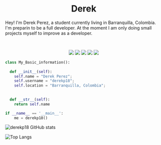 <h1 align="center">
  <b>Derek</b>
</h1>

Hey! I'm Derek Perez, a student currently living in Barranquilla, Colombia. I'm preparin to be a full developer. At the moment I am only doing small projects myself to improve as a developer.

<br>

<p>
<div align="center">
  <img src="https://img.shields.io/badge/-HTML-c58545?style=for-the-badge&logo=html5&logoColor=c58545&labelColor=282828">
  <img src="https://img.shields.io/badge/-CSS-d1a01f?style=for-the-badge&logo=css3&logoColor=d1a01f&labelColor=282828">
  <img src="https://img.shields.io/badge/-Python-98b982?style=for-the-badge&logo=python&logoColor=98b982&labelColor=282828">
  <img src="https://camo.githubusercontent.com/42acc7ee3a18313a065e672e0835729edf3361dedb045d6c3cf8821fe30a1c2d/68747470733a2f2f696d672e736869656c64732e696f2f7374617469632f76313f7374796c653d666f722d7468652d6261646765266d6573736167653d47697426636f6c6f723d463035303332266c6f676f3d476974266c6f676f436f6c6f723d464646464646266c6162656c3d">
  <img src="https://camo.githubusercontent.com/3aaee8bf7885dcf0cea8a5647c4514b7d800b1a730d38bce7dadf6bff883378d/68747470733a2f2f696d672e736869656c64732e696f2f7374617469632f76313f7374796c653d666f722d7468652d6261646765266d6573736167653d4a61766153637269707426636f6c6f723d323232323232266c6f676f3d4a617661536372697074266c6f676f436f6c6f723d463744463145266c6162656c3d">
</div>
</p>

```python
class My_Basic_information():
    
  def __init__(self):
    self.name = "Derek Perez";
    self.username = "derekp18";
    self.location = "Barranquilla, Colombia";
    
  
  def __str__(self):
    return self.name

if __name__ == '__main__':
    me = derekp18()
```


![derekp18 GitHub stats](https://github-readme-stats.vercel.app/api?username=derekp18&show_icons=true&theme=radical)

![Top Langs](https://github-readme-stats.vercel.app/api/top-langs/?username=derekp18&langs_count=8&theme=radical)

